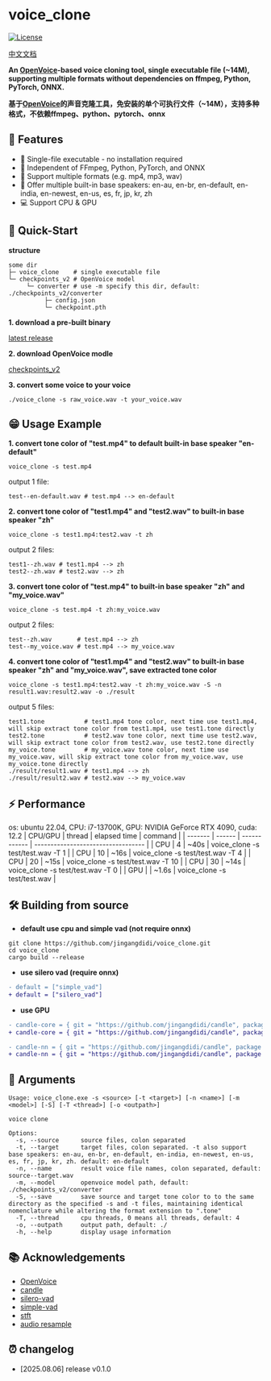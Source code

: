 # voice_clone
[![License](https://img.shields.io/badge/license-MIT-blue.svg)](https://github.com/jingangdidi/voice_clone/blob/main/LICENSE)

[中文文档](https://github.com/jingangdidi/voice_clone/blob/main/README_zh.md)

**An [OpenVoice](https://github.com/myshell-ai/OpenVoice)-based voice cloning tool, single executable file (~14M), supporting multiple formats without dependencies on ffmpeg, Python, PyTorch, ONNX.**

**基于[OpenVoice](https://github.com/myshell-ai/OpenVoice)的声音克隆工具，免安装的单个可执行文件（~14M），支持多种格式，不依赖ffmpeg、python、pytorch、onnx**

## 👑 Features
- ​💪​ Single-file executable - no installation required
- 🎈 Independent of FFmpeg, Python, PyTorch, and ONNX
- 🎨​ Support multiple formats (e.g. mp4, mp3, wav)
- 👄 Offer multiple built-in base speakers: en-au, en-br, en-default, en-india, en-newest, en-us, es, fr, jp, kr, zh
- 💻​ Support CPU & GPU

## 🚀 Quick-Start
**structure**
```
some dir
├─ voice_clone    # single executable file
└─ checkpoints_v2 # OpenVoice model
     └─ converter # use -m specify this dir, default: ./checkpoints_v2/converter
          ├─ config.json
          └─ checkpoint.pth
```
**1. download a pre-built binary**

[latest release](https://github.com/jingangdidi/voice_clone/releases)

**2. download OpenVoice modle**

[checkpoints_v2](https://myshell-public-repo-host.s3.amazonaws.com/openvoice/checkpoints_v2_0417.zip)

**3. convert some voice to your voice**
```
./voice_clone -s raw_voice.wav -t your_voice.wav
```

## 😁 Usage Example
**1. convert tone color of "test.mp4" to default built-in base speaker "en-default"**
```
voice_clone -s test.mp4
```
output 1 file:
```
test--en-default.wav # test.mp4 --> en-default
```
**2. convert tone color of "test1.mp4" and "test2.wav" to built-in base speaker "zh"**
```
voice_clone -s test1.mp4:test2.wav -t zh
```
output 2 files:
```
test1--zh.wav # test1.mp4 --> zh
test2--zh.wav # test2.wav --> zh
```
**3. convert tone color of "test.mp4" to built-in base speaker "zh" and "my_voice.wav"**
```
voice_clone -s test.mp4 -t zh:my_voice.wav
```
output 2 files:
```
test--zh.wav       # test.mp4 --> zh
test--my_voice.wav # test.mp4 --> my_voice.wav
```
**4. convert tone color of "test1.mp4" and "test2.wav" to built-in base speaker "zh" and "my_voice.wav", save extracted tone color**
```
voice_clone -s test1.mp4:test2.wav -t zh:my_voice.wav -S -n result1.wav:result2.wav -o ./result
```
output 5 files:
```
test1.tone           # test1.mp4 tone color, next time use test1.mp4, will skip extract tone color from test1.mp4, use test1.tone directly
test2.tone           # test2.wav tone color, next time use test2.wav, will skip extract tone color from test2.wav, use test2.tone directly
my_voice.tone        # my_voice.wav tone color, next time use my_voice.wav, will skip extract tone color from my_voice.wav, use my_voice.tone directly
./result/result1.wav # test1.mp4 --> zh
./result/result2.wav # test2.wav --> my_voice.wav
```

## ⚡️ Performance
os: ubuntu 22.04, CPU: i7-13700K, GPU: NVIDIA GeForce RTX 4090, cuda: 12.2
| CPU/GPU | thread | elapsed time | command                            |
| ------- | ------ | ------------ | ---------------------------------- |
| CPU     | 4      | ~40s         | voice_clone -s test/test.wav -T 1  |
| CPU     | 10     | ~16s         | voice_clone -s test/test.wav -T 4  |
| CPU     | 20     | ~15s         | voice_clone -s test/test.wav -T 10 |
| CPU     | 30     | ~14s         | voice_clone -s test/test.wav -T 0  |
| GPU     |        | ~1.6s        | voice_clone -s test/test.wav       |

## 🛠 Building from source
- **default use cpu and simple vad (not require onnx)**
```
git clone https://github.com/jingangdidi/voice_clone.git
cd voice_clone
cargo build --release
```

- **use silero vad (require onnx)**
```diff
- default = ["simple_vad"]
+ default = ["silero_vad"]
```

- **use GPU**
```diff
- candle-core = { git = "https://github.com/jingangdidi/candle", package = "candle-core", branch = "main" }
+ candle-core = { git = "https://github.com/jingangdidi/candle", package = "candle-core", branch = "main", features = ["cuda"] }

- candle-nn = { git = "https://github.com/jingangdidi/candle", package = "candle-nn", branch = "main" }
+ candle-nn = { git = "https://github.com/jingangdidi/candle", package = "candle-nn", branch = "main", features = ["cuda"] }
```

## 🚥 Arguments
```
Usage: voice_clone.exe -s <source> [-t <target>] [-n <name>] [-m <model>] [-S] [-T <thread>] [-o <outpath>]

voice clone

Options:
  -s, --source      source files, colon separated
  -t, --target      target files, colon separated. -t also support base speakers: en-au, en-br, en-default, en-india, en-newest, en-us, es, fr, jp, kr, zh. default: en-default
  -n, --name        result voice file names, colon separated, default: source--target.wav
  -m, --model       openvoice model path, default: ./checkpoints_v2/converter
  -S, --save        save source and target tone color to to the same directory as the specified -s and -t files, maintaining identical nomenclature while altering the format extension to ".tone"
  -T, --thread      cpu threads, 0 means all threads, default: 4
  -o, --outpath     output path, default: ./
  -h, --help        display usage information
```

## 📚 Acknowledgements
- [OpenVoice](https://github.com/myshell-ai/OpenVoice)
- [candle](https://github.com/huggingface/candle)
- [silero-vad](https://github.com/snakers4/silero-vad)
- [simple-vad](https://github.com/MorenoLaQuatra/vad)
- [stft](https://github.com/phudtran/rustft)
- [audio resample](https://github.com/bmcfee/resampy)

## ⏰ changelog
- [2025.08.06] release v0.1.0
